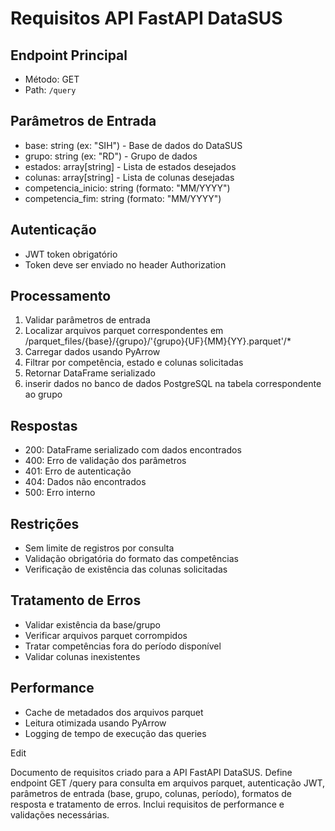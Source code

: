 # Requisitos API FastAPI DataSUS

## Endpoint Principal
- Método: GET 
- Path: `/query`

## Parâmetros de Entrada
- base: string (ex: "SIH") - Base de dados do DataSUS
- grupo: string (ex: "RD") - Grupo de dados
- estados: array[string] - Lista de estados desejados
- colunas: array[string] - Lista de colunas desejadas
- competencia_inicio: string (formato: "MM/YYYY")
- competencia_fim: string (formato: "MM/YYYY")

## Autenticação
- JWT token obrigatório
- Token deve ser enviado no header Authorization

## Processamento
1. Validar parâmetros de entrada
2. Localizar arquivos parquet correspondentes em /parquet_files/{base}/{grupo}/'{grupo}{UF}{MM}{YY}.parquet'/*
3. Carregar dados usando PyArrow
4. Filtrar por competência, estado e colunas solicitadas
5. Retornar DataFrame serializado
6. inserir dados no banco de dados PostgreSQL na tabela correspondente ao grupo

## Respostas
- 200: DataFrame serializado com dados encontrados
- 400: Erro de validação dos parâmetros
- 401: Erro de autenticação
- 404: Dados não encontrados
- 500: Erro interno

## Restrições
- Sem limite de registros por consulta
- Validação obrigatória do formato das competências
- Verificação de existência das colunas solicitadas

## Tratamento de Erros
- Validar existência da base/grupo
- Verificar arquivos parquet corrompidos
- Tratar competências fora do período disponível
- Validar colunas inexistentes

## Performance
- Cache de metadados dos arquivos parquet
- Leitura otimizada usando PyArrow
- Logging de tempo de execução das queries

Edit



Documento de requisitos criado para a API FastAPI DataSUS. Define endpoint GET /query para consulta em arquivos parquet, autenticação JWT, parâmetros de entrada (base, grupo, colunas, período), formatos de resposta e tratamento de erros. Inclui requisitos de performance e validações necessárias.

